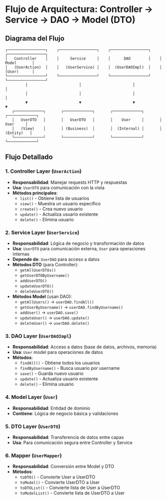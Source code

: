 # Flujo de Arquitectura: Controller → Service → DAO → Model (DTO)

## Diagrama del Flujo

```
┌─────────────────┐    ┌─────────────────┐    ┌─────────────────┐    ┌─────────────────┐
│   Controller    │    │     Service     │    │      DAO        │    │     Model       │
│   (UserAction)  │    │   (UserService) │    │  (UserDAOImpl)  │    │     (User)      │
└─────────────────┘    └─────────────────┘    └─────────────────┘    └─────────────────┘
         │                       │                       │                       │
         │                       │                       │                       │
         ▼                       ▼                       ▼                       ▼
   ┌─────────────┐       ┌─────────────┐       ┌─────────────┐       ┌─────────────┐
   │   UserDTO   │       │   UserDTO   │       │    User     │       │    User     │
   │   (View)    │       │ (Business)  │       │  (Internal) │       │  (Entity)   │
   └─────────────┘       └─────────────┘       └─────────────┘       └─────────────┘
```

## Flujo Detallado

### 1. **Controller Layer** (`UserAction`)

- **Responsabilidad**: Manejar requests HTTP y respuestas
- **Usa**: `UserDTO` para comunicación con la vista
- **Métodos principales**:
  - `list()` - Obtiene lista de usuarios
  - `view()` - Muestra un usuario específico
  - `create()` - Crea nuevo usuario
  - `update()` - Actualiza usuario existente
  - `delete()` - Elimina usuario

### 2. **Service Layer** (`UserService`)

- **Responsabilidad**: Lógica de negocio y transformación de datos
- **Usa**: `UserDTO` para comunicación externa, `User` para operaciones internas
- **Depende de**: `UserDAO` para acceso a datos
- **Métodos DTO** (para Controller):
  - `getAllUserDTOs()`
  - `getUserDTOByUsername()`
  - `addUserDTO()`
  - `updateUserDTO()`
  - `deleteUserDTO()`
- **Métodos Model** (usan DAO):
  - `getAllUsers()` → `userDAO.findAll()`
  - `getUserByUsername()` → `userDAO.findByUsername()`
  - `addUser()` → `userDAO.save()`
  - `updateUser()` → `userDAO.update()`
  - `deleteUser()` → `userDAO.delete()`

### 3. **DAO Layer** (`UserDAOImpl`)

- **Responsabilidad**: Acceso a datos (base de datos, archivos, memoria)
- **Usa**: `User` model para operaciones de datos
- **Métodos**:
  - `findAll()` - Obtiene todos los usuarios
  - `findByUsername()` - Busca usuario por username
  - `save()` - Guarda nuevo usuario
  - `update()` - Actualiza usuario existente
  - `delete()` - Elimina usuario

### 4. **Model Layer** (`User`)

- **Responsabilidad**: Entidad de dominio
- **Contiene**: Lógica de negocio básica y validaciones

### 5. **DTO Layer** (`UserDTO`)

- **Responsabilidad**: Transferencia de datos entre capas
- **Usa**: Para comunicación segura entre Controller y Service

### 6. **Mapper** (`UserMapper`)

- **Responsabilidad**: Conversión entre Model y DTO
- **Métodos**:
  - `toDTO()` - Convierte User a UserDTO
  - `toModel()` - Convierte UserDTO a User
  - `toDTOList()` - Convierte lista de User a UserDTO
  - `toModelList()` - Convierte lista de UserDTO a User

